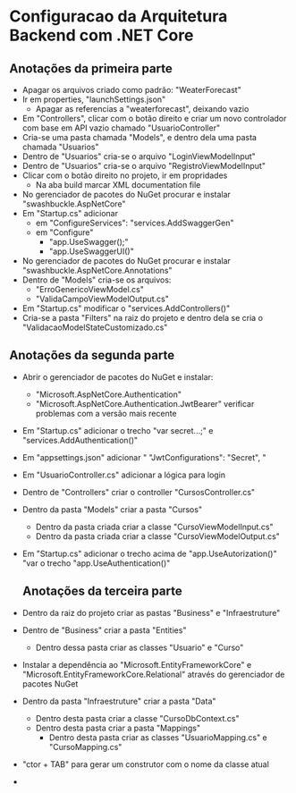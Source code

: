 # Configuracao da Arquitetura Backend com .NET Core

## Anotações da primeira parte

- Apagar os arquivos criado como padrão: "WeaterForecast"
- Ir em properties, "launchSettings.json"
  - Apagar as referencias a "weaterforecast", deixando vazio
- Em "Controllers", clicar com o botão direito e criar um novo controlador com base em API vazio chamado "UsuarioController"
- Cria-se uma pasta chamada "Models", e dentro dela uma pasta chamada "Usuarios"
- Dentro de "Usuarios" cria-se o arquivo "LoginViewModelInput"
- Dentro de "Usuarios" cria-se o arquivo "RegistroViewModelInput"
- Clicar com o botão direito no projeto, ir em propridades
  - Na aba build marcar XML documentation file
- No gerenciador de pacotes do NuGet procurar e instalar "swashbuckle.AspNetCore"
- Em "Startup.cs" adicionar
  - em "ConfigureServices": "services.AddSwaggerGen"
  - em "Configure"
    - "app.UseSwagger();"
    - "app.UseSwaggerUI()"
- No gerenciador de pacotes do NuGet procurar e instalar "swashbuckle.AspNetCore.Annotations"
- Dentro de "Models" cria-se os arquivos:
  - "ErroGenericoViewModel.cs"
  - "ValidaCampoViewModelOutput.cs"
- Em "Startup.cs" modificar o "services.AddControllers()"
- Cria-se a pasta "Filters" na raiz do projeto e dentro dela se cria o "ValidacaoModelStateCustomizado.cs"

## Anotações da segunda parte

- Abrir o gerenciador de pacotes do NuGet e instalar:
  - "Microsoft.AspNetCore.Authentication"
  - "Microsoft.AspNetCore.Authentication.JwtBearer" verificar problemas com a versão mais recente
  
- Em "Startup.cs" adicionar o trecho "var secret...;" e "services.AddAuthentication()"

- Em "appsettings.json" adicionar " "JwtConfigurations":  "Secret", "

- Em "UsuarioController.cs" adicionar a lógica para login

- Dentro de "Controllers" criar o controller "CursosController.cs"

- Dentro da pasta "Models" criar a pasta "Cursos"

  - Dentro da pasta criada criar a classe "CursoViewModelInput.cs"
  - Dentro da pasta criada criar a classe "CursoViewModelOutput.cs"

- Em "Startup.cs" adicionar o trecho acima de "app.UseAutorization()" "var o trecho "app.UseAuthentication()"

  

  ## Anotações da terceira parte

- Dentro da raiz do projeto criar as pastas "Business" e "Infraestruture"

- Dentro de "Business" criar a pasta "Entities"

  - Dentro dessa pasta criar as classes "Usuario" e "Curso"

- Instalar a dependência ao "Microsoft.EntityFrameworkCore" e "Microsoft.EntityFrameworkCore.Relational" através do gerenciador de pacotes NuGet

- Dentro da pasta "Infraestruture" criar a pasta "Data"

  - Dentro desta pasta criar a classe "CursoDbContext.cs"
  - Dentro desta pasta criar a pasta "Mappings"
    - Dentro desta pasta criar as classes "UsuarioMapping.cs" e "CursoMapping.cs"

- "ctor + TAB" para gerar um construtor com o nome da classe atual

- 


